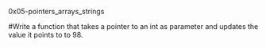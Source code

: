 0x05-pointers_arrays_strings

#Write a function that takes a pointer to an int as parameter and updates the value it points to to 98.
